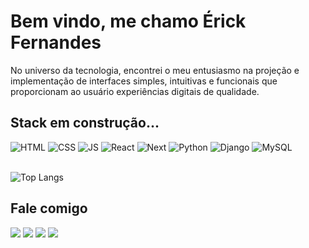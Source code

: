 # Bem vindo, me chamo Érick Fernandes

No universo da tecnologia, encontrei o meu entusiasmo na projeção e implementação de interfaces simples, intuitivas e funcionais que proporcionam ao usuário experiências digitais de qualidade.

## Stack em construção...

<div>
	<img alt="HTML" src="https://img.shields.io/badge/HTML5-E34F26?style=for-the-badge&logo=html5&logoColor=white">
	<img alt="CSS" src="https://img.shields.io/badge/CSS3-1572B6?style=for-the-badge&logo=css3&logoColor=white">
	<img alt="JS" src="https://img.shields.io/badge/JavaScript-F7DF1E?style=for-the-badge&logo=javascript&logoColor=black">
	<img alt="React" src="https://img.shields.io/badge/React-20232A?style=for-the-badge&logo=react&logoColor=61DAFB">
	<img alt="Next" src="https://img.shields.io/badge/Next.js-000?logo=nextdotjs&logoColor=fff&style=for-the-badge">
	<img alt="Python" src="https://img.shields.io/badge/Python-14354C?style=for-the-badge&logo=python&logoColor=white">
	<img alt="Django" src="https://img.shields.io/badge/Django-092E20?style=for-the-badge&logo=django&logoColor=white">
	<img alt="MySQL" src="https://img.shields.io/badge/MySQL-005C84?style=for-the-badge&logo=mysql&logoColor=white">	
</div>

<br>

![Top Langs](https://github-readme-stats.vercel.app/api/top-langs/?username=eu-erickfernandes&layout=compact&theme=dracula&locale=pt-br&title_color=fff)

## Fale comigo

<div>
	<a href="https://instagram.com/eu_erickfernandes" target="_blank"><img src="https://img.shields.io/badge/-Instagram-%23E4405F?style=for-the-badge&logo=instagram&logoColor=white" target="_blank"></a>
	<a href="https://www.linkedin.com/in/euerickfernandes/" target="_blank"><img src="https://img.shields.io/badge/-LinkedIn-%230077B5?style=for-the-badge&logo=linkedin&logoColor=white" target="_blank"></a>
	<a href="https://www.behance.net/euerickfernandes" target="_blank"><img src="https://img.shields.io/badge/-Behance-blue?style=for-the-badge&logo=behance&logoColor=white" target="_blank"></a>
	<a href = "mailto:erickfernandess2@gmail.com"><img src="https://img.shields.io/badge/-Gmail-%23333?style=for-the-badge&logo=gmail&logoColor=white" target="_blank"></a>
	
</div>
